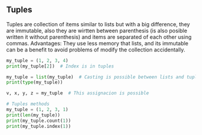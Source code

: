 ## Tuples

Tuples are collection of items similar to lists but with a big difference, they are immutable, also they are wirtten between parenthesis (is also posible written it without parenthesis) and items are separated of each other using commas.
Advantages: They use less memory that lists, and its immutable can be a benefit to avoid problems of modify the collection accidentally.

```python
my_tuple = (1, 2, 3, 4)
print(my_tuple[2])  # Index is in tuples

my_tuple = list(my_tuple)  # Casting is possible between lists and tuples
print(type(my_tuple))

v, x, y, z = my_tuple  # This assignacion is possible

# Tuples methods
my_tuple = (1, 2, 3, 1)
print(len(my_tuple))
print(my_tuple.count(1))
print(my_tuple.index(1))
```
